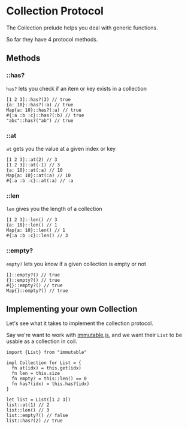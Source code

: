 # Collection Protocol

The Collection prelude helps you deal with generic functions.

So far they have 4 protocol methods. 

## Methods

### ::has?

`has?` lets you check if an item or key exists in a collection

```
[1 2 3]::has?(3) // true
{a: 10}::has?(:a) // true
Map{a: 10}::has?(:a) // true
#{:a :b :c}::has?(:b) // true
"abc"::has?("ab") // true
```

### ::at

`at` gets you the value at a given index or key

```
[1 2 3]::at(2) // 3
[1 2 3]::at(-1) // 3
{a: 10}::at(:a) // 10
Map{a: 10}::at(:a) // 10
#{:a :b :c}::at(:a) // :a
```

### ::len

`len` gives you the length of a collection

```
[1 2 3]::len() // 3
{a: 10}::len() // 1
Map{a: 10}::len() // 1
#{:a :b :c}::len() // 3
```

### ::empty?

`empty?` lets you know if a given collection is empty or not

```
[]::empty?() // true
{}::empty?() // true
#{}::empty?() // true
Map{}::empty?() // true
```

## Implementing your own Collection

Let's see what it takes to implement the collection protocol.

Say we're want to work with [immutable.js](https://immutable-js.com/), and we want their `List` to be usable as a collection in coil.

```
import {List} from "immutable"

impl Collection for List = {
  fn at(idx) = this.get(idx)
  fn len = this.size
  fn empty? = this::len() == 0
  fn has?(idx) = this.has?(idx)
}

let list = List([1 2 3])
list::at(1) // 2
list::len() // 3
list::empty?() // false
list::has?(2) // true
```
